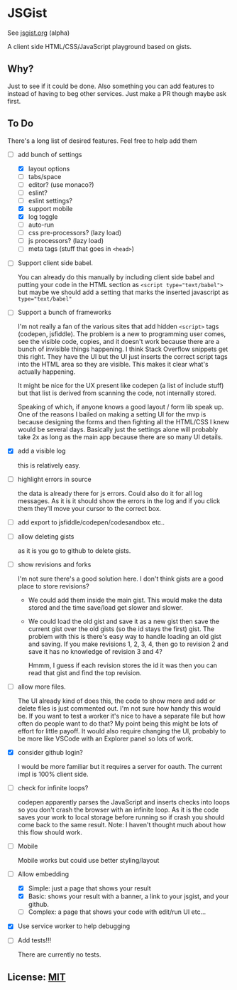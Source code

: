 # JSGist

See [jsgist.org](https://jsgist.org) (alpha)

A client side HTML/CSS/JavaScript playground based on gists.

## Why? 

Just to see if it could be done. Also something you can add
features to instead of having to beg other services. Just make a PR
though maybe ask first.

## To Do

There's a long list of desired features. Feel free to help add them

- [ ] add bunch of settings

  - [X] layout options
  - [ ] tabs/space
  - [ ] editor? (use monaco?)
  - [ ] eslint?
  - [ ] eslint settings?
  - [X] support mobile
  - [X] log toggle
  - [ ] auto-run
  - [ ] css pre-processors? (lazy load)
  - [ ] js processors? (lazy load)
  - [ ] meta tags (stuff that goes in `<head>`)

- [ ] Support client side babel.

  You can already do this manually by including client side babel
  and putting your code in the HTML section as `<script type="text/babel">`
  but maybe we should add a setting that marks the inserted javascript
  as `type="text/babel"`

- [ ] Support a bunch of frameworks

  I'm not really a fan of the various sites that add hidden `<script>`
  tags (codepen, jsfiddle). The problem is a new to programming user
  comes, see the visible code, copies, and it doesn't work because
  there are a bunch of invisible things happening. I think Stack 
  Overflow snippets get this right. They have the UI but the UI just
  inserts the correct script tags into the HTML area so they are
  visible. This makes it clear what's actually happening.

  It might be nice for the UX present like codepen (a list of include stuff)
  but that list is derived from scanning the code, not internally stored.

  Speaking of which, if anyone knows a good layout / form lib speak up.
  One of the reasons I bailed on making a setting UI for the mvp is because
  designing the forms and then fighting all the HTML/CSS I knew would be
  several days. Basically just the settings alone will probably take 2x
  as long as the main app because there are so many UI details.

- [X] add a visible log

  this is relatively easy.
  
- [ ] highlight errors in source

  the data is already there for js errors. Could also do it for all
  log messages. As it is it should show the errors in the log
  and if you click them they'll move your cursor to the correct box.

- [ ] add export to jsfiddle/codepen/codesandbox etc..

- [ ] allow deleting gists

  as it is you go to github to delete gists.

- [ ] show revisions and forks

  I'm not sure there's a good solution here. I don't think gists are
  a good place to store revisions? 
  
  * We could add them inside the main gist. This would make the data
    stored and the time save/load get slower and slower.
  
  * We could load the old gist and save it as a new gist then save
    the current gist over the old gists (so the id stays the first)
    gist. The problem with this is there's easy way to handle loading
    an old gist and saving. If you make revisions 1, 2, 3, 4, then go
    to revision 2 and save it has no knowledge of revision 3 and 4?
    
    Hmmm, I guess if each revision stores the id it was then you can
    read that gist and find the top revision.

- [ ] allow more files. 

  The UI already kind of does this, the code to show more and add or delete files
  is just commented out. I'm not sure how
  handy this would be. If you want to test a worker it's nice to have
  a separate file but how often do people want to do that? My point being
  this might be lots of effort for little payoff. It would also require
  changing the UI, probably to be more like VSCode with an Explorer panel
  so lots of work.

- [X] consider github login?

  I would be more familiar but it requires a server for oauth. The current impl
  is 100% client side.

- [ ] check for infinite loops?

  codepen apparently parses the JavaScript and inserts checks into loops
  so you don't crash the browser with an infinite loop. As it is the code
  saves your work to local storage before running so if crash you should 
  come back to the same result. Note: I haven't thought much about how
  this flow should work.

- [ ] Mobile

  Mobile works but could use better styling/layout

- [ ] Allow embedding

  - [X] Simple: just a page that shows your result
  - [X] Basic: shows your result with a banner, a link to your jsgist, and your github.
  - [ ] Complex: a page that shows your code with edit/run UI etc...

- [X] Use service worker to help debugging

- [ ] Add tests!!!

  There are currently no tests.

## License: [MIT](LICENSE.md)
